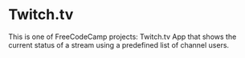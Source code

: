 # Twitch.tv
This is one of FreeCodeCamp projects: Twitch.tv App that shows the current status of a stream using a predefined list of channel users.
